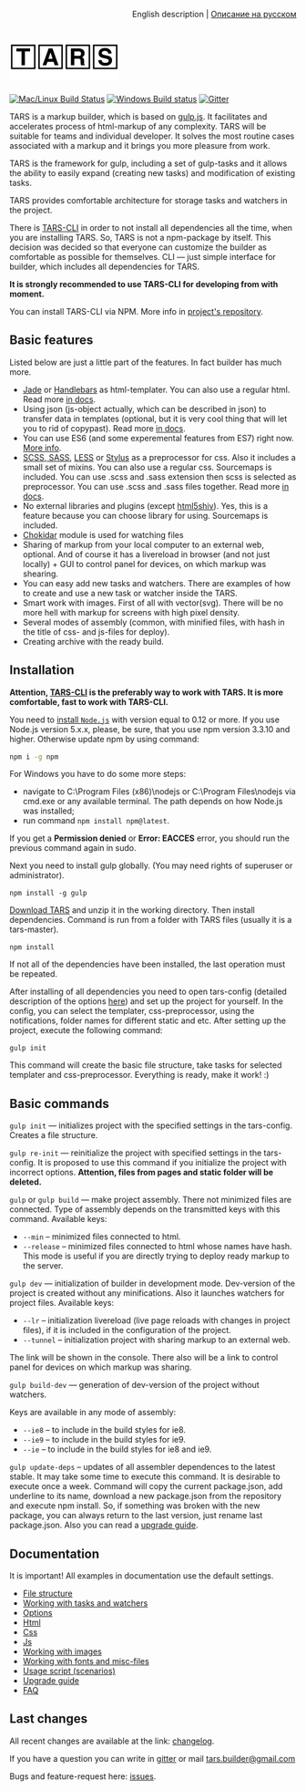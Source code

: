 <p align="right">
English description | <a href="README_RU.md">Описание на русском</a>
</p>

# ![Tars](https://raw.githubusercontent.com/artem-malko/artwork/master/tars/logo.png)

[![Mac/Linux Build Status](https://img.shields.io/travis/tars/tars/master.svg?label=Mac%20OSX%20%26%20Linux&style=flat-square)](https://travis-ci.org/tars/tars) [![Windows Build status](https://img.shields.io/appveyor/ci/artem-malko/tars/master.svg?label=Windows&style=flat-square)](https://ci.appveyor.com/project/artem-malko/tars/branch/master) [![Gitter](https://badges.gitter.im/Join%20Chat.svg?style=flat-square)](https://gitter.im/2gis/tars?utm_source=badge&utm_medium=badge&utm_campaign=pr-badge)

TARS is a markup builder, which is based on [gulp.js](http://gulpjs.com/). It facilitates and accelerates process of html-markup of any complexity.
TARS will be suitable for teams and individual developer. It solves the most routine cases associated with a markup and it brings you more pleasure from work.

TARS is the framework for gulp, including a set of gulp-tasks and it allows the ability to easily expand (creating new tasks) and modification of existing tasks.

TARS provides comfortable architecture for storage tasks and watchers in the project.

There is [TARS-CLI](https://github.com/tars/tars-cli) in order to not install all dependencies all the time, when you are installing TARS. So, TARS is not a npm-package by itself. This decision was decided so that everyone can customize the builder as comfortable as possible for themselves. CLI — just simple interface for builder, which includes all dependencies for TARS.

**It is strongly recommended to use TARS-CLI for developing from with moment.**

You can install TARS-CLI via NPM. More info in [project's repository](https://github.com/tars/tars-cli).


## Basic features

Listed below are just a little part of the features. In fact builder has much more.

* [Jade](http://jade-lang.com/) or [Handlebars](http://handlebarsjs.com/) as html-templater. You can also use a regular html. Read more [in docs](/docs/en/html-processing.md).
* Using json (js-object actually, which can be described in json) to transfer data in templates (optional, but it is  very cool thing that will let you to rid of copypast). Read more [in docs](/docs/en/html-processing.md#%D0%A0%D0%B0%D0%B1%D0%BE%D1%82%D0%B0-%D1%81-%D0%BC%D0%BE%D0%B4%D1%83%D0%BB%D1%8F%D0%BC%D0%B8-%D0%B8-%D0%B4%D0%B0%D0%BD%D0%BD%D1%8B%D0%BC%D0%B8-%D0%B2-handlebars).
* You can use ES6 (and some experemental features from ES7) right now. [More info](/docs/en/js-processing.md).
* [SCSS, SASS](http://sass-lang.com/), [LESS](http://www.lesscss.ru/) or [Stylus](http://learnboost.github.io/stylus/) as a preprocessor for css. Also it includes a small set of mixins. You can also use a regular css. Sourcemaps is included. You can use .scss and .sass extension then scss is selected as preprocessor. You can use .scss and .sass files together. Read more [in docs](/docs/en/css-processing.md).
* No external libraries and plugins (except [html5shiv](https://ru.wikipedia.org/wiki/Html5_Shiv)). Yes, this is a feature because you can choose library for using. Sourcemaps is included.
* [Chokidar](https://github.com/paulmillr/chokidar) module is used for watching files
* Sharing of markup from your local computer to an external web, optional. And of course it has a livereload in browser (and not just locally) + GUI to control panel for devices, on which markup was shearing.
* You can easy add new tasks and watchers. There are examples of how to create and use a new task or watcher inside the TARS.
* Smart work with images. First of all with vector(svg). There will be no more hell with markup for screens with high pixel density.
* Several modes of assembly (common, with minified files, with hash in the title of css- and js-files for deploy).
* Creating archive with the ready build.


## Installation

**Attention, [TARS-CLI](https://github.com/tars/tars-cli) is the preferably
 way to work with TARS. It is more comfortable, fast to work with TARS-CLI.**

You need to [install `Node.js`](http://nodejs.org/) with version equal to 0.12 or more. If you use Node.js version 5.x.x, please, be sure, that you use npm version 3.3.10 and higher. Otherwise update npm by using command:

```bash
npm i -g npm
```

For Windows you have to do some more steps:

* navigate to C:\Program Files (x86)\nodejs or C:\Program Files\nodejs via cmd.exe or any available terminal. The path depends on how Node.js was installed;
* run command `npm install npm@latest`.

If you get a **Permission denied** or **Error: EACCES** error, you should run the previous command again in sudo.

Next you need to install gulp globally. (You may need rights of superuser or administrator).

```shell
npm install -g gulp
```

[Download TARS](../../../tars/archive/master.zip) and unzip it in the working directory. Then install dependencies. Command is run from a folder with TARS files (usually it is a tars-master).

```shell
npm install
```

If not all of the dependencies have been installed, the last operation must be repeated.

After installing of all dependencies you need to open tars-config (detailed description of the options [here](/docs/en/options.md)) and set up the project for yourself. In the config, you can select the templater, css-preprocessor, using the notifications, folder names for different static and etc. After setting up the project, execute the following command:

```shell
gulp init
```

This command will create the basic file structure, take tasks for selected templater and css-preprocessor.
Everything is ready, make it work! :)


## Basic commands

`gulp init` — initializes project with the specified settings in the tars-config. Creates a file structure.

`gulp re-init` — reinitialize the project with specified settings in the tars-config. It is proposed to use this command if you initialize the project with incorrect options. **Attention, files from pages and static folder will be deleted.**

`gulp` or `gulp build` — make project assembly. There not minimized files are connected. Type of assembly depends on the transmitted keys with this command. Available keys:

* `--min` – minimized files connected to html.
* `--release` – minimized  files connected to html whose names have hash. This mode is useful if you are directly trying to deploy ready markup to the server.

`gulp dev` — initialization of builder in development mode. Dev-version of the project is created  without any minifications. Also it launches watchers for project files. Available keys:

* `--lr` – initialization livereload (live page reloads with changes in project files), if it is included in the configuration of the project.
* `--tunnel` – initialization project with sharing markup to an external web.

The link will be shown in the console. There also will be a link to control panel for devices on which markup was sharing.

`gulp build-dev` — generation of dev-version of the project without watchers.

Keys are available in any mode of assembly:

* `--ie8` – to include in the build styles for ie8.
* `--ie9` – to include in the build styles for ie9.
* `--ie` – to include in the build styles for ie8 and ie9.

`gulp update-deps` – updates of all assembler dependences to the latest stable. It may take some time to execute this command. It is desirable to execute once a week. Command will copy the current package.json, add underline to its name, download a new package.json from the repository and execute npm install. So, if something was broken with the new package, you can always return to the last version, just rename last package.json. Also you can read a [upgrade guide](/docs/en/update-guide.md).


## Documentation

It is important! All examples in documentation use the default settings.

* [File structure](/docs/en/file-structure.md)
* [Working with tasks and watchers](/docs/en/tasks-workflow.md)
* [Options](/docs/en/options.md)
* [Html](/docs/en/html-processing.md)
* [Css](/docs/en/css-processing.md)
* [Js](/docs/en/js-processing.md)
* [Working with images](/docs/en/images-processing.md)
* [Working with fonts and misc-files](/docs/en/fonts-and-misc.md)
* [Usage script (scenarios)](/docs/en/scenarios.md)
* [Upgrade guide](/docs/en/update-guide.md)
* [FAQ](/docs/en/faq.md)


## Last changes

All recent changes are available at the link: [changelog](/docs/en/changelog.md).

If you have a question you can write in [gitter](https://gitter.im/2gis/tars?utm_source=badge&utm_medium=badge&utm_campaign=pr-badge) or mail [tars.builder@gmail.com](mailto:tars.builder@gmail.com)

Bugs and feature-request here: [issues](https://github.com/2gis/tars/issues/new).
